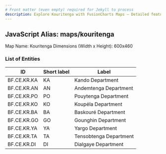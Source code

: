 ```yaml
---
# Front matter (even empty) required for Jekyll to process
description: Explore Kouritenga with FusionCharts Maps – Detailed features for seamless integration. Try now & enhance your data visualization today! 
---
```


## JavaScript Alias: maps/kouritenga

Map Name: Kouritenga
Dimensions (Width x Height): 600x460

### List of Entities

ID | Short label | Label
---|---|---|
BF.CE.KR.KA|KA|Kando Department
BF.CE.KR.AN|AN|Andemtenga Department
BF.CE.KR.PO|PO|Pouytenga Department
BF.CE.KR.KO|KO|Koupéla Department
BF.CE.KR.BA|BA|Baskouré Department
BF.CE.KR.GO|GO|Gounghin Department
BF.CE.KR.YA|YA|Yargo Department
BF.CE.KR.TA|TA|Tensobtenga Department
BF.CE.KR.DI|DI|Dialgaye Department
